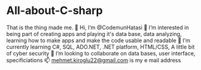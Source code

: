 # All-about-C-sharp
That is the thing made me.
👋 Hi, I’m @CodemunHatasi
👀 I’m interested in being part of creating apps and playing it's data base, data analyzing, learning how to make apps and make the code usable and readable
🌱 I’m currently learning C#, SQL, ADO.NET, .NET platform, HTML/CSS, A little bit of cyber security
💞️ I’m looking to collaborate on data bases, user interface, specificiations
📫 mehmet.kiroglu22@gmail.com is my e mail address
